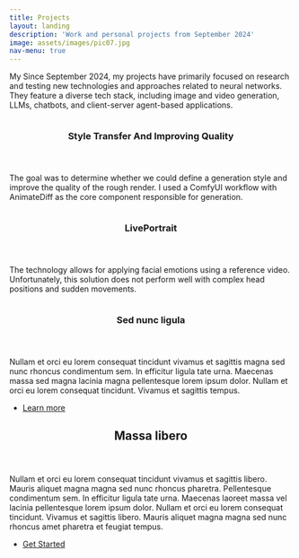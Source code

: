 ```yaml
---
title: Projects
layout: landing
description: 'Work and personal projects from September 2024'
image: assets/images/pic07.jpg
nav-menu: true
---
```


<!-- Main -->
<div id="main">

<!-- One -->
<section id="one">
	<div class="inner">
<!-- 		<header class="major">
			<h2>Sed amet aliquam</h2>
		</header> -->
		<p>My Since September 2024, my projects have primarily focused on research and testing new technologies and approaches related to neural networks. They feature a diverse tech stack, including image and video generation, LLMs, chatbots, and client-server agent-based applications.</p>
	</div>
</section>

<!-- Two -->
<section id="two" class="spotlights">
	<section>
<!-- 		<a href="generic.html" class="image"> -->
		<img src="{% link assets/images/girl_dance.gif %}" alt="" data-position="center center" />
<!-- 		</a> -->
		<div class="content">
			<div class="inner">
				<header class="major">
					<h3>Style Transfer And Improving Quality</h3>
				</header>
				<p>The goal was to determine whether we could define a generation style and improve the quality of the rough render. I used a ComfyUI workflow with AnimateDiff as the core component responsible for generation.</p>
<!-- 				<ul class="actions">
					<li><a href="generic.html" class="button">Learn more</a></li>
				</ul> -->
			</div>
		</div>
	</section>
	<section>
<!-- 		<a href="generic.html" class="image"> -->
		<img src="{% link assets/images/LivePortrait.gif %}" alt="" data-position="top center" />
<!-- 		</a> -->
		<div class="content">
			<div class="inner">
				<header class="major">
					<h3>LivePortrait</h3>
				</header>
				<p>The technology allows for applying facial emotions using a reference video. Unfortunately, this solution does not perform well with complex head positions and sudden movements.</p>
<!-- 				<ul class="actions">
					<li><a href="generic.html" class="button">Learn more</a></li>
				</ul> -->
			</div>
		</div>
	</section>
	<section>
<!-- 		<a href="generic.html" class="image"> -->
		<img src="{% link assets/images/pic10.jpg %}" alt="" data-position="25% 25%" />
<!-- 		</a> -->
		<div class="content">
			<div class="inner">
				<header class="major">
					<h3>Sed nunc ligula</h3>
				</header>
				<p>Nullam et orci eu lorem consequat tincidunt vivamus et sagittis magna sed nunc rhoncus condimentum sem. In efficitur ligula tate urna. Maecenas massa sed magna lacinia magna pellentesque lorem ipsum dolor. Nullam et orci eu lorem consequat tincidunt. Vivamus et sagittis tempus.</p>
				<ul class="actions">
					<li><a href="generic.html" class="button">Learn more</a></li>
				</ul>
			</div>
		</div>
	</section>
</section>

<!-- Three -->
<section id="three">
	<div class="inner">
		<header class="major">
			<h2>Massa libero</h2>
		</header>
		<p>Nullam et orci eu lorem consequat tincidunt vivamus et sagittis libero. Mauris aliquet magna magna sed nunc rhoncus pharetra. Pellentesque condimentum sem. In efficitur ligula tate urna. Maecenas laoreet massa vel lacinia pellentesque lorem ipsum dolor. Nullam et orci eu lorem consequat tincidunt. Vivamus et sagittis libero. Mauris aliquet magna magna sed nunc rhoncus amet pharetra et feugiat tempus.</p>
		<ul class="actions">
			<li><a href="generic.html" class="button next">Get Started</a></li>
		</ul>
	</div>
</section>

</div>
